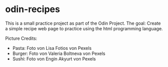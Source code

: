 # odin-recipes

This is a small practice project as part of the Odin Project. 
The goal: Create a simple recipe web page to practice using the html programming language.

Picture Credits:
- Pasta: Foto von Lisa Fotios von Pexels
- Burger: Foto von Valeria Boltneva von Pexels
- Sushi: Foto von Engin Akyurt von Pexels
